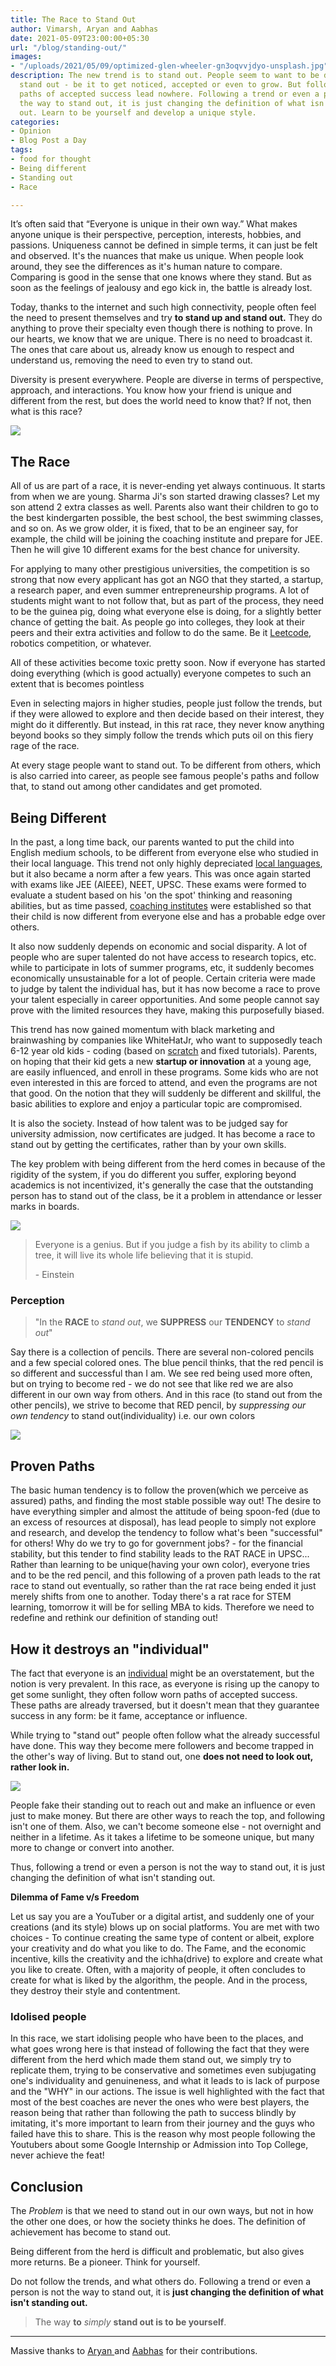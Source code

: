 ```yaml
---
title: The Race to Stand Out
author: Vimarsh, Aryan and Aabhas
date: 2021-05-09T23:00:00+05:30
url: "/blog/standing-out/"
images:
- "/uploads/2021/05/09/optimized-glen-wheeler-gn3oqvvjdyo-unsplash.jpg"
description: The new trend is to stand out. People seem to want to be different and
  stand out - be it to get noticed, accepted or even to grow. But following worn out
  paths of accepted success lead nowhere. Following a trend or even a person is not
  the way to stand out, it is just changing the definition of what isn't standing
  out. Learn to be yourself and develop a unique style.
categories:
- Opinion
- Blog Post a Day
tags:
- food for thought
- Being different
- Standing out
- Race

---
```

It’s often said that “Everyone is unique in their own way.” What makes anyone unique is their perspective, perception, interests, hobbies, and passions. Uniqueness cannot be defined in simple terms, it can just be felt and observed. It's the nuances that make us unique. When people look around, they see the differences as it's human nature to compare. Comparing is good in the sense that one knows where they stand. But as soon as the feelings of jealousy and ego kick in, the battle is already lost.

Today, thanks to the internet and such high connectivity, people often feel the need to present themselves and try **to stand up and stand out.** They do anything to prove their specialty even though there is nothing to prove. In our hearts, we know that we are unique. There is no need to broadcast it. The ones that care about us, already know us enough to respect and understand us, removing the need to even try to stand out.

Diversity is present everywhere. People are diverse in terms of perspective, approach, and interactions. You know how your friend is unique and different from the rest, but does the world need to know that? If not, then what is this race?

![](/uploads/2021/05/09/optimized-tim-gouw-gjhizufflm-unsplash.jpg)

## The Race

All of us are part of a race, it is never-ending yet always continuous. It starts from when we are young. Sharma Ji's son started drawing classes? Let my son attend 2 extra classes as well. Parents also want their children to go to the best kindergarten possible, the best school, the best swimming classes, and so on. As we grow older, it is fixed, that to be an engineer say, for example, the child will be joining the coaching institute and prepare for JEE. Then he will give 10 different exams for the best chance for university.

For applying to many other prestigious universities, the competition is so strong that now every applicant has got an NGO that they started, a startup, a research paper, and even summer entrepreneurship programs. A lot of students might want to not follow that, but as part of the process, they need to be the guinea pig, doing what everyone else is doing, for a slightly better chance of getting the bait. As people go into colleges, they look at their peers and their extra activities and follow to do the same. Be it [Leetcode](https://leetcode.com/), robotics competition, or whatever.

All of these activities become toxic pretty soon. Now if everyone has started doing everything (which is good actually) everyone competes to such an extent that is becomes pointless

Even in selecting majors in higher studies, people just follow the trends, but if they were allowed to explore and then decide based on their interest, they might do it differently. But instead, in this rat race, they never know anything beyond books so they simply follow the trends which puts oil on this fiery rage of the race.

At every stage people want to stand out. To be different from others, which is also carried into career, as people see famous people's paths and follow that, to stand out among other candidates and get promoted.

## Being Different

In the past, a long time back, our parents wanted to put the child into English medium schools, to be different from everyone else who studied in their local language. This trend not only highly depreciated [local languages](https://www.vimarsh.info/blog/languages), but it also became a norm after a few years. This was once again started with exams like JEE (AIEEE), NEET, UPSC. These exams were formed to evaluate a student based on his 'on the spot' thinking and reasoning abilities, but as time passed, [coaching institutes](https://www.vimarsh.info/blog/tuitions/) were established so that their child is now different from everyone else and has a probable edge over others.

It also now suddenly depends on economic and social disparity. A lot of people who are super talented do not have access to research topics, etc. while to participate in lots of summer programs, etc, it suddenly becomes economically unsustainable for a lot of people. Certain criteria were made to judge by talent the individual has, but it has now become a race to prove your talent especially in career opportunities. And some people cannot say prove with the limited resources they have, making this purposefully biased.

This trend has now gained momentum with black marketing and brainwashing by companies like WhiteHatJr, who want to supposedly teach 6-12 year old kids - coding (based on [scratch](https://scratch.mit.edu/) and fixed tutorials). Parents, on hoping that their kid gets a new **startup or innovation** at a young age, are easily influenced, and enroll in these programs. Some kids who are not even interested in this are forced to attend, and even the programs are not that good. On the notion that they will suddenly be different and skillful, the basic abilities to explore and enjoy a particular topic are compromised.

It is also the society. Instead of how talent was to be judged say for university admission, now certificates are judged. It has become a race to stand out by getting the certificates, rather than by your own skills.

The key problem with being different from the herd comes in because of the rigidity of the system, if you do different you suffer, exploring beyond academics is not incentivized, it's generally the case that the outstanding person has to stand out of the class, be it a problem in attendance or lesser marks in boards.

![](/uploads/2021/05/09/judge-by-ability-of-fish-to-climb-a-tree.webp)

> Everyone is a genius. But if you judge a fish by its ability to climb a tree, it will live its whole life believing that it is stupid.
>
> \-  Einstein

### Perception

> "In the **RACE** to _stand out_, we **SUPPRESS** our **TENDENCY** to _stand out_"

Say there is a collection of pencils. There are several non-colored pencils and a few special colored ones. The blue pencil thinks, that the red pencil is so different and successful than I am. We see red being used more often, but on trying to become red - we do not see that like red we are also different in our own way from others. And in this race (to stand out from the other pencils), we strive to become that RED pencil, by _suppressing our own tendency_ to stand out(individuality) i.e. our own colors

![](/uploads/2021/05/09/red-pencil-in-group-of-other-normal-pencils.jpg)

## Proven Paths

The basic human tendency is to follow the proven(which we perceive as assured) paths, and finding the most stable possible way out! The desire to have everything simpler and almost the attitude of being spoon-fed (due to an excess of resources at disposal), has lead people to simply not explore and research, and develop the tendency to follow what's been "successful" for others! Why do we try to go for government jobs? - for the financial stability, but this tender to find stability leads to the RAT RACE in UPSC... Rather than learning to be unique(having your own color), everyone tries and to be the red pencil, and this following of a proven path leads to the rat race to stand out eventually, so rather than the rat race being ended it just merely shifts from one to another. Today there's a rat race for STEM learning, tomorrow it will be for selling MBA to kids. Therefore we need to redefine and rethink our definition of standing out!

## How it destroys an "individual"

The fact that everyone is an [individual](https://www.vimarsh.info/blog/youth-and-essence-of-individuality/) might be an overstatement, but the notion is very prevalent. In this race, as everyone is rising up the canopy to get some sunlight, they often follow worn paths of accepted success. These paths are already traversed, but it doesn't mean that they guarantee success in any form: be it fame, acceptance or influence.

While trying to "stand out" people often follow what the already successful have done. This way they become mere followers and become trapped in the other's way of living. But to stand out, one **does not need to look out, rather look in.**

![](/uploads/2021/05/09/optimized-ine-carriquiry-ddvcpbohlv0-unsplash.jpg)

People fake their standing out to reach out and make an influence or even just to make money. But there are other ways to reach the top, and following isn't one of them. Also, we can't become someone else - not overnight and neither in a lifetime. As it takes a lifetime to be someone unique, but many more to change or convert into another.

Thus, following a trend or even a person is not the way to stand out, it is just changing the definition of what isn't standing out.

**Dilemma of Fame v/s Freedom**

Let us say you are a YouTuber or a digital artist, and suddenly one of your creations (and its style) blows up on social platforms. You are met with two choices - To continue creating the same type of content or albeit, explore your creativity and do what you like to do. The Fame, and the economic incentive, kills the creativity and the ichha(drive) to explore and create what you like to create. Often, with a majority of people, it often concludes to create for what is liked by the algorithm, the people. And in the process, they destroy their style and contentment.

### Idolised people

In this race, we start idolising people who have been to the places, and what goes wrong here is that instead of following the fact that they were different from the herd which made them stand out, we simply try to replicate them, trying to be conservative and sometimes even subjugating one's individuality and genuineness, and what it leads to is lack of purpose and the "WHY" in our actions. The issue is well highlighted with the fact that most of the best coaches are never the ones who were best players, the reason being that rather than following the path to success blindly by imitating, it's more important to learn from their journey and the guys who failed have this to share. This is the reason why most people following the Youtubers about some Google Internship or Admission into Top College, never achieve the feat!

## Conclusion

The _Problem_ is that we need to stand out in our own ways, but not in how the other one does, or how the society thinks he does. The definition of achievement has become to stand out.

Being different from the herd is difficult and problematic, but also gives more returns. Be a pioneer. Think for yourself.

Do not follow the trends, and what others do. Following a trend or even a person is not the way to stand out, it is **just changing the definition of what isn't standing out.**

> The way **to** _simply_ **stand out is to be yourself**.

***

Massive thanks to [Aryan ](https://aryantiwari.com/?utm_source=vimarsh)and [Aabhas](https://aabhass.in/?utm_source=vimarsh) for their contributions.